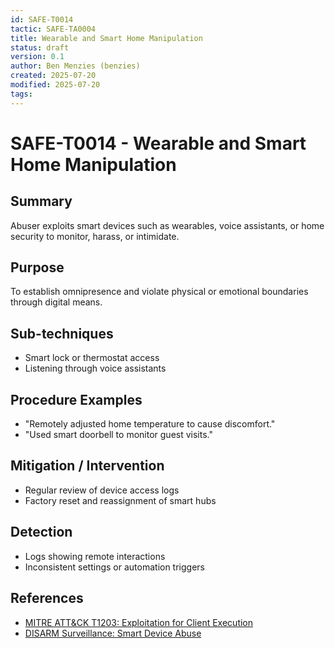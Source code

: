 ```yaml
---
id: SAFE-T0014
tactic: SAFE-TA0004
title: Wearable and Smart Home Manipulation
status: draft
version: 0.1
author: Ben Menzies (benzies)
created: 2025-07-20
modified: 2025-07-20
tags:
---
```

# SAFE-T0014 - Wearable and Smart Home Manipulation

## Summary

Abuser exploits smart devices such as wearables, voice assistants, or home security to monitor, harass, or intimidate.

## Purpose

To establish omnipresence and violate physical or emotional boundaries through digital means.

## Sub-techniques

* Smart lock or thermostat access
* Listening through voice assistants

## Procedure Examples

* "Remotely adjusted home temperature to cause discomfort."
* "Used smart doorbell to monitor guest visits."

## Mitigation / Intervention

* Regular review of device access logs
* Factory reset and reassignment of smart hubs

## Detection

* Logs showing remote interactions
* Inconsistent settings or automation triggers

## References

* [MITRE ATT\&CK T1203: Exploitation for Client Execution](https://attack.mitre.org/techniques/T1203/)
* [DISARM Surveillance: Smart Device Abuse](https://github.com/centerforsecurityandemergingtechnology/DISARM-framework)
